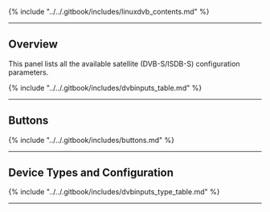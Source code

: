 {% include "../../.gitbook/includes/linuxdvb_contents.md" %}

---

## Overview

This panel lists all the available satellite (DVB-S/ISDB-S) configuration 
parameters.

{% include "../../.gitbook/includes/dvbinputs_table.md" %}

---

## Buttons

{% include "../../.gitbook/includes/buttons.md" %}

---


## Device Types and Configuration

{% include "../../.gitbook/includes/dvbinputs_type_table.md" %}

---